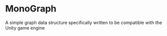 # MonoGraph
A simple graph data structure specifically written to be compatible with the Unity game engine
